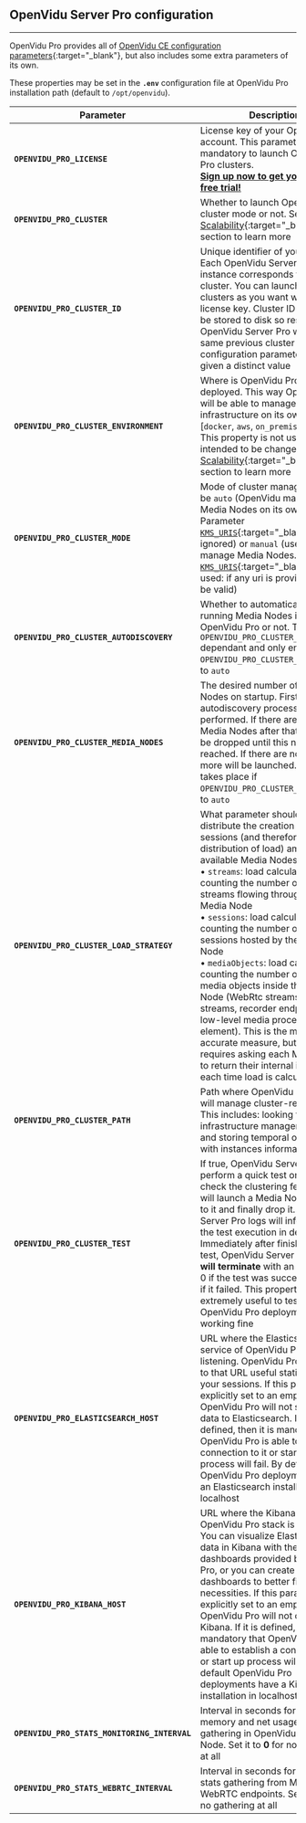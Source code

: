 <h2 id="section-title">OpenVidu Server Pro configuration</h2>
<hr>

OpenVidu Pro provides all of [OpenVidu CE configuration parameters](reference-docs/openvidu-server-params){:target="_blank"}, but also includes some extra parameters of its own.

These properties may be set in the **`.env`** configuration file at OpenVidu Pro installation path (default to `/opt/openvidu`).

| Parameter       | Description                               | Default value                                      |
| --------------- | ----------------------------------------- | -------------------------------------------------- |
| **`OPENVIDU_PRO_LICENSE`** | License key of your OpenVidu Pro account. This parameter is mandatory to launch OpenVidu Pro clusters.<br>**[Sign up now to get your 15 day free trial!](https://openvidu.io/account)** |  |
| **`OPENVIDU_PRO_CLUSTER`**                   | Whether to launch OpenVidu in cluster mode or not. See [Scalability](openvidu-pro/scalability/){:target="_blank"} section to learn more | ***false*** |
| **`OPENVIDU_PRO_CLUSTER_ID`**                | Unique identifier of your cluster. Each OpenVidu Server Pro instance corresponds to one cluster. You can launch as many clusters as you want with your license key. Cluster ID will always be stored to disk so restarting OpenVidu Server Pro will keep the same previous cluster ID if this configuration parameter is not given a distinct value | _A random string_ |
| **`OPENVIDU_PRO_CLUSTER_ENVIRONMENT`**       | Where is OpenVidu Pro cluster deployed. This way OpenVidu Pro will be able to manage the infrastructure on its own. Can be: [`docker`, `aws`, `on_premise`].<br>This property is not usually intended to be changed. See [Scalability](openvidu-pro/scalability/){:target="_blank"} section to learn more | ***docker*** (suitable for development environments) |
| **`OPENVIDU_PRO_CLUSTER_MODE`**              | Mode of cluster management. Can be `auto` (OpenVidu manages Media Nodes on its own. Parameter [`KMS_URIS`](reference-docs/openvidu-server-params/){:target="_blank"} is ignored) or `manual` (user must manage Media Nodes. Parameter [`KMS_URIS`](reference-docs/openvidu-server-params/){:target="_blank"} is used: if any uri is provided it must be valid) | ***auto*** |
| **`OPENVIDU_PRO_CLUSTER_AUTODISCOVERY`**     | Whether to automatically add all running Media Nodes in reach of OpenVidu Pro or not. This is `OPENVIDU_PRO_CLUSTER_ENVIRONMENT` dependant and only enabled if `OPENVIDU_PRO_CLUSTER_MODE` is set to `auto` | ***true*** |
| **`OPENVIDU_PRO_CLUSTER_MEDIA_NODES`**       | The desired number of Media Nodes on startup. First the autodiscovery process is performed. If there are too many Media Nodes after that, they will be dropped until this number is reached. If there are not enough, more will be launched. This only takes place if `OPENVIDU_PRO_CLUSTER_MODE` is set to `auto` | ***1*** |
| **`OPENVIDU_PRO_CLUSTER_LOAD_STRATEGY`**     | What parameter should be used to distribute the creation of new sessions (and therefore distribution of load) among all available Media Nodes. Can be:<br> • `streams`: load calculated counting the number of media streams flowing through the Media Node<br> • `sessions`: load calculated counting the number of OpenVidu sessions hosted by the Media Node<br> • `mediaObjects`: load calculated counting the number of low-level media objects inside the Media Node (WebRtc streams, RTSP streams, recorder endpoints... any low-level media processing element). This is the most accurate measure, but it also requires asking each Media Node to return their internal information each time load is calculated | ***streams*** |
| **`OPENVIDU_PRO_CLUSTER_PATH`**              | Path where OpenVidu Server Pro will manage cluster-related files. This includes: looking for custom infrastructure management scripts and storing temporal output files with instances information | ***/opt/openvidu/cluster*** |
| **`OPENVIDU_PRO_CLUSTER_TEST`**              | If true, OpenVidu Server Pro will perform a quick test on startup to check the clustering features:  it will launch a Media Node, connect to it and finally drop it. OpenVidu Server Pro logs will inform about the test execution in detail. Immediately after finishing the test, OpenVidu Server Pro process **will terminate** with an exit code of 0 if the test was successful and 1 if it failed. This property is extremely useful to test that your OpenVidu Pro deployment is working fine | ***false*** |
| **`OPENVIDU_PRO_ELASTICSEARCH_HOST`**        | URL where the Elasticsearch service of OpenVidu Pro stack is listening. OpenVidu Pro will send to that URL useful statistics of your sessions. If this parameter is explicitly set to an empty string, OpenVidu Pro will not send any data to Elasticsearch. If it is defined, then it is mandatory that OpenVidu Pro is able to establish a connection to it or start up process will fail. By default OpenVidu Pro deployments have an Elasticsearch installation in localhost | ***http://localhost:9200*** |
| **`OPENVIDU_PRO_KIBANA_HOST`**        | URL where the Kibana service of OpenVidu Pro stack is listening. You can visualize Elasticsearch data in Kibana with the default dashboards provided by OpenVidu Pro, or you can create your own dashboards to better fit your necessities. If this parameter is explicitly set to an empty string, OpenVidu Pro will not connect to Kibana. If it is defined, then it is mandatory that OpenVidu Pro is able to establish a connection to it or start up process will fail. By default OpenVidu Pro deployments have a Kibana installation in localhost | ***http://localhost:5601*** |
| **`OPENVIDU_PRO_STATS_MONITORING_INTERVAL`** | Interval in seconds for CPU, memory and net usage stats gathering in OpenVidu Server Pro Node. Set it to **0** for no gathering at all | ***30*** |
| **`OPENVIDU_PRO_STATS_WEBRTC_INTERVAL`**     | Interval in seconds for WebRTC stats gathering from Media Nodes WebRTC endpoints. Set it to **0** for no gathering at all | ***30*** |

<br>
